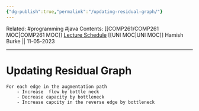 ```yaml
---
{"dg-publish":true,"permalink":"/updating-residual-graph/"}
---
```


Related: #programming #java 
Contents: [[COMP261/COMP261 MOC\|COMP261 MOC]]
[Lecture Schedule](https://ecs.wgtn.ac.nz/Courses/COMP261_2023T1/LectureSchedule)
[[UNI MOC\|UNI MOC]]
Hamish Burke || 11-05-2023
***

# Updating Residual Graph

```
For each edge in the augmentation path
	- Increase  flow by bottle neck
	- Decrease capacity by bottleneck
	- Increase capcity in the reverse edge by bottleneck
```